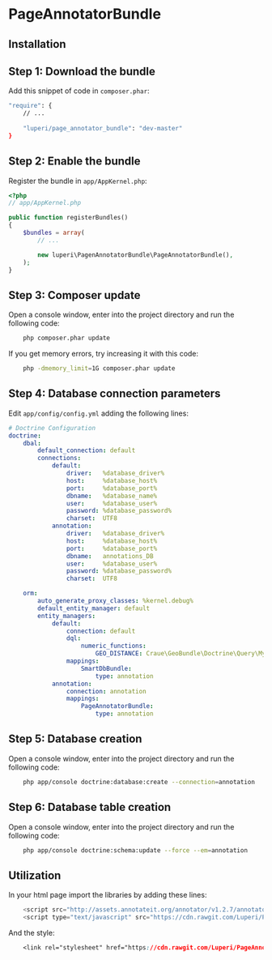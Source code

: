 PageAnnotatorBundle
===================

Installation
------------

Step 1: Download the bundle
---------------------------

Add this snippet of code in `composer.phar`:

```bash
"require": {
    // ...
    
    "luperi/page_annotator_bundle": "dev-master"
}
```

Step 2: Enable the bundle
-------------------------

Register the bundle in `app/AppKernel.php`:

```php
<?php
// app/AppKernel.php

public function registerBundles()
{
    $bundles = array(
        // ...

        new luperi\PagenAnnotatorBundle\PageAnnotatorBundle(),
    );
}
```

Step 3: Composer update
-----------------------

Open a console window, enter into the project directory and run the following code:

```bash
    php composer.phar update
```
If you get memory errors, try increasing it with this code:

```bash
    php -dmemory_limit=1G composer.phar update
```

Step 4: Database connection parameters
--------------------------------------

Edit `app/config/config.yml` adding the following lines:

``` yml
# Doctrine Configuration
doctrine:
    dbal:
        default_connection: default
        connections:
            default:
                driver:   %database_driver%
                host:     %database_host%
                port:     %database_port%
                dbname:   %database_name%
                user:     %database_user%
                password: %database_password%
                charset:  UTF8
            annotation:
                driver:   %database_driver%
                host:     %database_host%
                port:     %database_port%
                dbname:   annotations_DB
                user:     %database_user%
                password: %database_password%
                charset:  UTF8

    orm:
        auto_generate_proxy_classes: %kernel.debug%
        default_entity_manager: default
        entity_managers:
            default:
                connection: default
                dql:
                    numeric_functions:
                        GEO_DISTANCE: Craue\GeoBundle\Doctrine\Query\Mysql\GeoDistance
                mappings:
                    SmartDbBundle:
                        type: annotation
            annotation:
                connection: annotation
                mappings:
                    PageAnnotatorBundle:
                        type: annotation
```

Step 5: Database creation
-------------------------

Open a console window, enter into the project directory and run the following code:

```bash
    php app/console doctrine:database:create --connection=annotation
```

Step 6: Database table creation
-------------------------------

Open a console window, enter into the project directory and run the following code:

```bash
    php app/console doctrine:schema:update --force --em=annotation
```

Utilization
-----------

In your html page import the libraries by adding these lines:

``` javascript
    <script src="http://assets.annotateit.org/annotator/v1.2.7/annotator-full.min.js"></script>
    <script type="text/javascript" src="https://cdn.rawgit.com/Luperi/PageAnnotatorBundle/master/js/Luperi-annotatorjs.js"></script>
```

And the style:

``` css
    <link rel="stylesheet" href="https://cdn.rawgit.com/Luperi/PageAnnotatorBundle/master/css/annotator.min.css">
```
